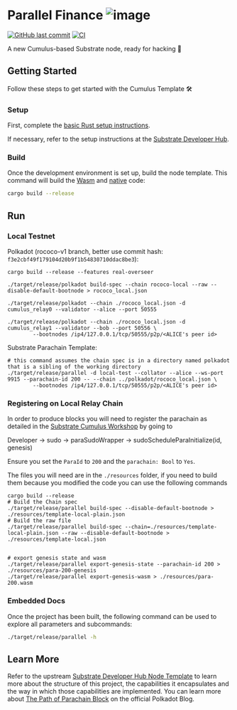 # Parallel Finance ![image](https://user-images.githubusercontent.com/40745291/113244934-d143c400-926a-11eb-9f2b-dc8350e11a58.png)


[![GitHub last commit](https://img.shields.io/github/last-commit/parallel-finance/parallel)](https://github.com/parallel-finance/parallel/commits/master)
[![CI](https://github.com/parallel-finance/parallel/workflows/CI/badge.svg)](https://github.com/parallel-finance/parallel/actions)

A new Cumulus-based Substrate node, ready for hacking :rocket:

## Getting Started

Follow these steps to get started with the Cumulus Template :hammer_and_wrench:

### Setup

First, complete the [basic Rust setup instructions](./doc/rust-setup.md).

If necessary, refer to the setup instructions at the
[Substrate Developer Hub](https://substrate.dev/docs/en/knowledgebase/getting-started/#manual-installation).

### Build

Once the development environment is set up, build the node template. This command will build the
[Wasm](https://substrate.dev/docs/en/knowledgebase/advanced/executor#wasm-execution) and
[native](https://substrate.dev/docs/en/knowledgebase/advanced/executor#native-execution) code:

```bash
cargo build --release
```

## Run

### Local Testnet

Polkadot (rococo-v1 branch, better use commit hash: `f3e2cbf49f179104d20b9f1b54830710ddac8be3`):

```
cargo build --release --features real-overseer

./target/release/polkadot build-spec --chain rococo-local --raw --disable-default-bootnode > rococo_local.json

./target/release/polkadot --chain ./rococo_local.json -d cumulus_relay0 --validator --alice --port 50555

./target/release/polkadot --chain ./rococo_local.json -d cumulus_relay1 --validator --bob --port 50556 \
        --bootnodes /ip4/127.0.0.1/tcp/50555/p2p/<ALICE's peer id>
```

Substrate Parachain Template:

```
# this command assumes the chain spec is in a directory named polkadot that is a sibling of the working directory
./target/release/parallel -d local-test --collator --alice --ws-port 9915 --parachain-id 200 -- --chain ../polkadot/rococo_local.json \
        --bootnodes /ip4/127.0.0.1/tcp/50555/p2p/<ALICE's peer id>
```

### Registering on Local Relay Chain

In order to produce blocks you will need to register the parachain as detailed in the [Substrate Cumulus Workshop](https://substrate.dev/cumulus-workshop/#/en/3-parachains/2-register) by going to

Developer -> sudo -> paraSudoWrapper -> sudoScheduleParaInitialize(id, genesis)

Ensure you set the `ParaId` to `200` and the `parachain: Bool` to `Yes`.

The files you will need are in the `./resources` folder, if you need to build them because you modified the code you can use the following commands

```
cargo build --release
# Build the Chain spec
./target/release/parallel build-spec --disable-default-bootnode > ./resources/template-local-plain.json
# Build the raw file
./target/release/parallel build-spec --chain=./resources/template-local-plain.json --raw --disable-default-bootnode > ./resources/template-local.json


# export genesis state and wasm
./target/release/parallel export-genesis-state --parachain-id 200 > ./resources/para-200-genesis
./target/release/parallel export-genesis-wasm > ./resources/para-200.wasm
```

### Embedded Docs

Once the project has been built, the following command can be used to explore all parameters and
subcommands:

```sh
./target/release/parallel -h
```

## Learn More

Refer to the upstream
[Substrate Developer Hub Node Template](https://github.com/substrate-developer-hub/substrate-node-template)
to learn more about the structure of this project, the capabilities it encapsulates and the way in
which those capabilities are implemented. You can learn more about
[The Path of Parachain Block](https://polkadot.network/the-path-of-a-parachain-block/) on the
official Polkadot Blog.
